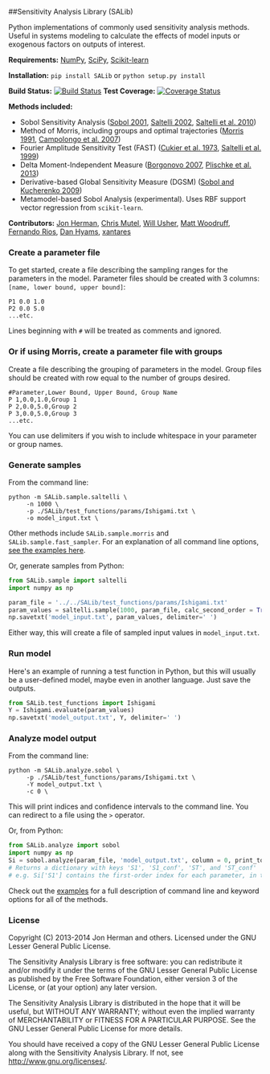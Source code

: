 ##Sensitivity Analysis Library (SALib)

Python implementations of commonly used sensitivity analysis methods. Useful in systems modeling to calculate the effects of model inputs or exogenous factors on outputs of interest.

**Requirements:** [NumPy](http://www.numpy.org/), [SciPy](http://www.scipy.org/), [Scikit-learn](http://scikit-learn.org)

**Installation:** `pip install SALib` or `python setup.py install`

**Build Status:** [![Build Status](https://travis-ci.org/jdherman/SALib.svg?branch=master)](https://travis-ci.org/jdherman/SALib)    **Test Coverage:** [![Coverage Status](https://img.shields.io/coveralls/jdherman/SALib.svg)](https://coveralls.io/r/jdherman/SALib)

**Methods included:**
* Sobol Sensitivity Analysis ([Sobol 2001](http://www.sciencedirect.com/science/article/pii/S0378475400002706), [Saltelli 2002](http://www.sciencedirect.com/science/article/pii/S0010465502002801), [Saltelli et al. 2010](http://www.sciencedirect.com/science/article/pii/S0010465509003087))
* Method of Morris, including groups and optimal trajectories ([Morris 1991](http://www.tandfonline.com/doi/abs/10.1080/00401706.1991.10484804), [Campolongo et al. 2007](http://www.sciencedirect.com/science/article/pii/S1364815206002805))
* Fourier Amplitude Sensitivity Test (FAST) ([Cukier et al. 1973](http://scitation.aip.org/content/aip/journal/jcp/59/8/10.1063/1.1680571), [Saltelli et al. 1999](http://amstat.tandfonline.com/doi/abs/10.1080/00401706.1999.10485594))
* Delta Moment-Independent Measure ([Borgonovo 2007](http://www.sciencedirect.com/science/article/pii/S0951832006000883), [Plischke et al. 2013](http://www.sciencedirect.com/science/article/pii/S0377221712008995))
* Derivative-based Global Sensitivity Measure (DGSM) ([Sobol and Kucherenko 2009](http://www.sciencedirect.com/science/article/pii/S0378475409000354))
* Metamodel-based Sobol Analysis (experimental). Uses RBF support vector regression from `scikit-learn`.

**Contributors:** [Jon Herman](https://github.com/jdherman), [Chris Mutel](https://github.com/cmutel), [Will Usher](https://github.com/willu47), [Matt Woodruff](https://github.com/matthewjwoodruff), [Fernando Rios](https://github.com/zoidy), [Dan Hyams](https://github.com/dhyams), [xantares](https://github.com/xantares)

### Create a parameter file

To get started, create a file describing the sampling ranges for the parameters in the model. Parameter files should be created with 3 columns: `[name, lower bound, upper bound]`:
```
P1 0.0 1.0
P2 0.0 5.0
...etc.
```

Lines beginning with `#` will be treated as comments and ignored.

### Or if using Morris, create a parameter file with groups

Create a file describing the grouping of parameters in the model.
Group files should be created with row equal to the number of groups desired.
```
#Parameter,Lower Bound, Upper Bound, Group Name
P 1,0.0,1.0,Group 1
P 2,0.0,5.0,Group 2
P 3,0.0,5.0,Group 3
...etc.
```
You can use delimiters if you wish to include whitespace in your parameter or group names.


### Generate samples

From the command line:
```
python -m SALib.sample.saltelli \
     -n 1000 \
     -p ./SALib/test_functions/params/Ishigami.txt \
     -o model_input.txt \
```

Other methods include `SALib.sample.morris` and `SALib.sample.fast_sampler`. For an explanation of all command line options, [see the examples here](https://github.com/jdherman/SALib/tree/master/examples).

Or, generate samples from Python:
```python
from SALib.sample import saltelli
import numpy as np

param_file = '../../SALib/test_functions/params/Ishigami.txt'
param_values = saltelli.sample(1000, param_file, calc_second_order = True)
np.savetxt('model_input.txt', param_values, delimiter=' ')
```

Either way, this will create a file of sampled input values in `model_input.txt`.

### Run model
Here's an example of running a test function in Python, but this will usually be a user-defined model, maybe even in another language. Just save the outputs.

```python
from SALib.test_functions import Ishigami
Y = Ishigami.evaluate(param_values)
np.savetxt('model_output.txt', Y, delimiter=' ')
```

### Analyze model output

From the command line:
```
python -m SALib.analyze.sobol \
     -p ./SALib/test_functions/params/Ishigami.txt \
     -Y model_output.txt \
     -c 0 \
```

This will print indices and confidence intervals to the command line. You can redirect to a file using the `>` operator.

Or, from Python:
```python
from SALib.analyze import sobol
import numpy as np
Si = sobol.analyze(param_file, 'model_output.txt', column = 0, print_to_console=False)
# Returns a dictionary with keys 'S1', 'S1_conf', 'ST', and 'ST_conf'
# e.g. Si['S1'] contains the first-order index for each parameter, in the same order as the parameter file
```

Check out the [examples](https://github.com/jdherman/SALib/tree/master/examples) for a full description of command line and keyword options for all of the methods.


### License
Copyright (C) 2013-2014 Jon Herman and others. Licensed under the GNU Lesser General Public License.

The Sensitivity Analysis Library is free software: you can redistribute it and/or modify
it under the terms of the GNU Lesser General Public License as published by
the Free Software Foundation, either version 3 of the License, or
(at your option) any later version.

The Sensitivity Analysis Library is distributed in the hope that it will be useful,
but WITHOUT ANY WARRANTY; without even the implied warranty of
MERCHANTABILITY or FITNESS FOR A PARTICULAR PURPOSE.  See the
GNU Lesser General Public License for more details.

You should have received a copy of the GNU Lesser General Public License
along with the Sensitivity Analysis Library.  If not, see <http://www.gnu.org/licenses/>.
